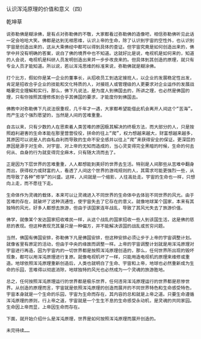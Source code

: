 认识浑沌原理的价值和意义（四）

乾坤草


    说弥勒佛是糊涂佛，是有点对弥勒佛的不敬，大家都看过弥勒佛的造像吧，相信弥勒佛听见此话一定会哈哈大笑。佛都是达到无相思维，认识上帝的生命，除了认识到宇宙的空性外，也认识到宇宙是创造出来的，这从大乘佛经中都可以得到具体的查证。但宇宙究竟是如何创造出来的，佛学中并没有明确的答案，说白了佛的境界中也不知道。这就好比是说，电视机是如何来的，知道的人会说，电视机是科研人员发明创造出来并一步步改良来的。但具体到其创造的原理，就只有专业人员才能知道。所以说，若以浑沌思维的标准来说，弥勒佛就是糊涂佛。

    打个比方，假如你是某一企业的董事长，从招收员工到选定接班人，以企业的发展稳定性出发，肯定是招收合乎企业的技能和文化特质的人，对接班人或管理级的人更要求对企业运作的发展战略要完全理解和实行。那么，佛下凡说法，是为度人到佛国去的，所讲之理，也必然是佛国的理，只有你按照其理修炼到合乎其佛国的要求，才能度你到佛国去。

    佛教中对弥勒佛下凡说法很重视，几千年才一遇，大家都希望能借此机会离开人间这个“苦海”。而产生这个强烈愿望的，当然是人间的苦难重重。

    自古以来，只有少数的人在思索着人类苦难的原因极其解决的终极方法，而大部分的人，只是按照趋利避害的生命本能在那里营营役役，拼命的往上“爬”，权力想越来越大，财富想越来越多，其原因可以说是人的自私自利而导致的生命不安全感并以往上“爬”来获得安全的保证。更深层的原因是源于对生命、对宇宙、对上帝的无知而造成的，当心灵变得完全黑暗的时候，生命的何去何从、自身的行为就变得完全麻木，只有随大流而去了。

    正是因为下层世界的苦难重重，人人都想能到美好的世界去生活。特别是人间那些从苦难中翻身而出，获得权力或财富的人，看透了人间这个世界的游戏规则的人，其需求可能更强烈一些，从而导致了各种“修学”的兴盛。这样，人间就是一个缩影，人往高处走。宇宙的生命也一样，只想向上走，而不愿往下走。

    生命体作为灵魂的载体，本来可以让灵魂进入不同世界的生命体中去体验不同世界的风光。由于苦难的存在，就破坏了这种流通性，使宇宙失去了它存在的意义。就像地球某个国家，本来有其独特的风光，好多人都想去旅游，但由于该国家连年战乱，导致了其风光失去了旅游价值。

    佛学，就像某个发达国家招收难民一样，从这个战乱的国家招收一些人到该国生活，这是佛的慈悲的表现。但这种表现充其量只是一种偏方，并不能解决该国的战乱或贫穷问题。

    当然，佛国有佛国安排，弥勒佛下凡是佛国安排，但这种安排必须让步于上帝的宇宙调整计划。就像省里有原定的活动，但由于中央的缘故而调整一样。上帝的宇宙调整计划就是用浑沌原理对宇宙进行再造，因为宇宙内的一切世界都是按照浑沌原理创造的，那么，任何世界所出现的毁坏现象，都可以用浑沌原理进行复原。就像电视机坏了一样，只能用造电视机的原理来维修或重造。地球依照浑沌原理重新创造后，人类也就明白了生命、宇宙和上帝，地球也必然重新成为生命的乐园，苦难得以彻底消除，地球独特的风光也必然成为一个灵魂的旅游胜地。

    总之，任何按照浑沌原理运行的世界都是极乐世界，任何违背浑沌原理运行的世界都是悲惨世界。从创造的原理而言，宇宙就是依照浑沌原理的创造而展开的不同世界特色和生命感受特色，宇宙本身就是一个生命的乐园，宇宙为生命而存在，其内容的总和就是上帝之道。只要生命遵循浑沌原理的原则，行上帝之道，宇宙就是一个生生不息的生命感受永动机，是灵魂的共同家园。生命因上帝而显，上帝因生命而存在。

    下面，就开始介绍什么是浑沌原理，世界是如何按照浑沌原理而展开创造的。

    未完待续……


